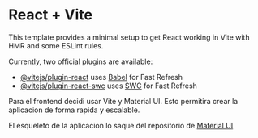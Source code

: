 # React + Vite

This template provides a minimal setup to get React working in Vite with HMR and some ESLint rules.

Currently, two official plugins are available:

- [@vitejs/plugin-react](https://github.com/vitejs/vite-plugin-react/blob/main/packages/plugin-react/README.md) uses [Babel](https://babeljs.io/) for Fast Refresh
- [@vitejs/plugin-react-swc](https://github.com/vitejs/vite-plugin-react-swc) uses [SWC](https://swc.rs/) for Fast Refresh

Para el frontend decidi usar Vite y Material UI. Esto permitira crear la aplicacion de forma rapida y escalable.

El esqueleto de la aplicacion lo saque del repositorio de [Material UI](https://github.com/mui/material-ui/tree/master/examples/material-ui-vite)
